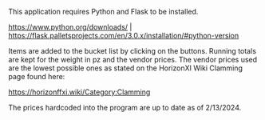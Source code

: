 This application requires Python and Flask to be installed.

https://www.python.org/downloads/ | https://flask.palletsprojects.com/en/3.0.x/installation/#python-version

Items are added to the bucket list by clicking on the buttons.  Running totals are kept 
for the weight in pz and the vendor prices. The vendor prices used are the lowest possible 
ones as stated on the HorizonXI Wiki Clamming page found here: 

https://horizonffxi.wiki/Category:Clamming

The prices hardcoded into the program are up to date as of 2/13/2024.
